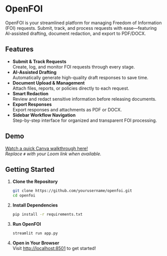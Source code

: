 # OpenFOI

OpenFOI is your streamlined platform for managing Freedom of Information (FOI) requests. Submit, track, and process requests with ease—featuring AI-assisted drafting, document redaction, and export to PDF/DOCX.

## Features

- **Submit & Track Requests**  
  Create, log, and monitor FOI requests through every stage.
- **AI-Assisted Drafting**  
  Automatically generate high-quality draft responses to save time.
- **Document Upload & Management**  
  Attach files, reports, or policies directly to each request.
- **Smart Redaction**  
  Review and redact sensitive information before releasing documents.
- **Export Responses**  
  Export responses and attachments as PDF or DOCX.
- **Sidebar Workflow Navigation**  
  Step-by-step interface for organized and transparent FOI processing.

## Demo

[Watch a quick Canva walkthrough here!](https://www.canva.com/design/DAGn5YpjYlc/LoYqN7FnaQFg7Ep-LOB-bA/watch?utm_content=DAGn5YpjYlc&utm_campaign=designshare&utm_medium=link2&utm_source=uniquelinks&utlId=h2e125ca1c3)  
*Replace `#` with your Loom link when available.*

## Getting Started

1. **Clone the Repository**
    ```bash
    git clone https://github.com/yourusername/openfoi.git
    cd openfoi
    ```

2. **Install Dependencies**
    ```bash
    pip install -r requirements.txt
    ```

3. **Run OpenFOI**
    ```bash
    streamlit run app.py
    ```

4. **Open in Your Browser**  
   Visit [http://localhost:8501](http://localhost:8501) to get started!


